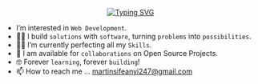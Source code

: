
<p align="center">
  <a href="https://git.io/typing-svg">
    <img src="https://readme-typing-svg.demolab.com?font=Josefin+Sans&weight=700&size=25&duration=4000&pause=200&center=true&vCenter=true&width=435&lines=Hi+There+%F0%9F%96%90;I'm+elmars" alt="Typing SVG" />
  </a>
</p>

- I’m interested in `Web Development`.
- :technologist: I build `solutions` with `software`, turning `problems` into `possibilities`.
- :student: I’m currently perfecting all my `Skills`.
- :handshake: I am available for `collaborations` on Open Source Projects.
- :nerd_face: Forever `learning`, forever `building`!
- 📫 How to reach me ... martinsifeanyi247@gmail.com



<!--
**elmars-hub/elmars-hub** is a ✨ _special_ ✨ repository because its `README.md` (this file) appears on your GitHub profile.

Here are some ideas to get you started:

- 🔭 I’m currently working on ...
- 🌱 I’m currently learning ...
- 👯 I’m looking to collaborate on ...
- 🤔 I’m looking for help with ...
- 💬 Ask me about ...
- 📫 How to reach me: ...
- 😄 Pronouns: ...
- ⚡ Fun fact: ...
-->
